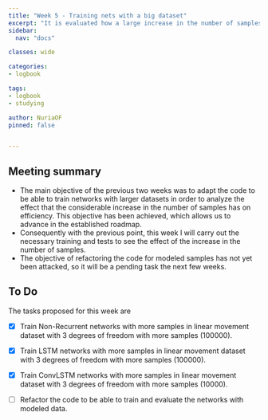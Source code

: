 ```yaml
---
title: "Week 5 - Training nets with a big dataset"
excerpt: "It is evaluated how a large increase in the number of samples affects the efficiency of the networks."
sidebar:
  nav: "docs"

classes: wide

categories:
- logbook

tags:
- logbook
- studying

author: NuriaOF
pinned: false


---
```


## Meeting summary
- The main objective of the previous two weeks was to adapt the code to be able to train networks with larger datasets in order to analyze the effect that the considerable increase in the number of samples has on efficiency. This objective has been achieved, which allows us to advance in the established roadmap.
- Consequently with the previous point, this week I will carry out the necessary training and tests to see the effect of the increase in the number of samples.
- The objective of refactoring the code for modeled samples has not yet been attacked, so it will be a pending task the next few weeks.

## To Do
The tasks proposed for this week are

- [X] Train Non-Recurrent networks with more samples in linear movement dataset with 3 degrees of freedom with more samples (100000).
- [X] Train LSTM networks with more samples in linear movement dataset with 3 degrees of freedom with more samples (100000).
- [X] Train ConvLSTM networks with more samples in linear movement dataset with 3 degrees of freedom with more samples (10000).
- [ ] Refactor the code to be able to train and evaluate the networks with modeled data.

